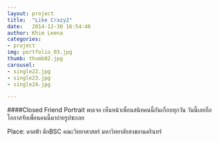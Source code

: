 ```yaml
---
layout: project
title:  "Like Crazy2"
date:   2014-12-30 16:54:46
author: Khim Leena
categories:
- project
img: portfolio_03.jpg
thumb: thumb02.jpg
carousel:
- single22.jpg
- single23.jpg
- single24.jpg

---
```

####Closed Friend Portrait
พบเจอ เห็นหน้าเพื่อนสนิทคนนี้กันเกือบทุกวัน วันนี้เลยถือโอกาสจับเพื่อนคนนี้มาถ่ายรูปซะเลย

Place: ดาดฟ้า ตึกBSC คณะวิทยาศาสตร์ มหาวิทยาลัยสงขลานครินทร์

